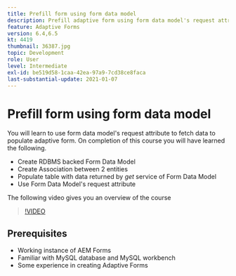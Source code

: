 ```yaml
---
title: Prefill form using form data model
description: Prefill adaptive form using form data model's request attribute
feature: Adaptive Forms
version: 6.4,6.5
kt: 4419
thumbnail: 36387.jpg
topic: Development
role: User
level: Intermediate
exl-id: be519d58-1caa-42ea-97a9-7cd38ce8faca
last-substantial-update: 2021-01-07
---
```

# Prefill form using form data model

You will learn to use form data model's request attribute to fetch data to populate adaptive form.
 On completion of this course you will have learned the following.

* Create RDBMS backed Form Data Model
* Create Association between 2 entities
* Populate table with data returned by _get_ service of Form Data Model
* Use Form Data Model's request attribute

The following video gives you an overview of the course
>[!VIDEO](https://video.tv.adobe.com/v/36387?quality=12&learn=on)

## Prerequisites

* Working instance of AEM Forms
* Familiar with MySQL database and MySQL workbench
* Some experience in creating Adaptive Forms
